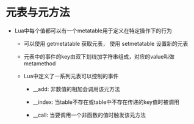 # 元表与元方法

* Lua中每个值都可以有一个metatable用于定义在特定操作下的行为

    * 可以使用 getmetatable 获取元表， 使用 setmetatable 设置新的元表

    * 元表中的事件的key由双下划线加字符串组成，对应的value叫做 metamethod

    * Lua中定义了一系列元表可以控制的事件

        * __add: 非数值的相加会调用该元方法

        * __index: 当table不存在或table中不存在传递的key值时被调用

        * __call: 当要调用一个非函数的值时触发该元方法